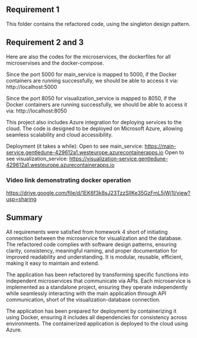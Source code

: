 ## Requirement 1
This folder contains the refactored code, using the singleton design pattern. 

## Requirement 2 and 3
Here are also the codes for the microservices, the dockerfiles for all microservises and the docker-compose. 

Since the port 5000 for main_service is mapped to 5000, if the Docker containers are running successfully, we should be able to access it via:
http://localhost:5000

Since the port 8050 for visualization_service is mapped to 8050, if the Docker containers are running successfully, we should be able to access it via:
http://localhost:8050


This project also includes Azure integration for deploying services to the cloud. The code is designed to be deployed on Microsoft Azure, allowing seamless scalability and cloud accessibility.

Deployment (it takes a while):
Open to see main_service: https://main-service.gentledune-429612a1.westeurope.azurecontainerapps.io
Open to see visualization_service: https://visualization-service.gentledune-429612a1.westeurope.azurecontainerapps.io


### Video link demonstrating docker operation

https://drive.google.com/file/d/1EK6f3k8sJ23TzzSlIKe35GzFmL5jWj1l/view?usp=sharing

## Summary
All requirements were satisfied from homework 4 short of initiating connection between the microservice for visualization and the database.
The refactored code complies with software design patterns, ensuring clarity, consistency, meaningful naming, and proper documentation for improved readability and understanding. It is modular, reusable, efficient, making it easy to maintain and extend.

The application has been refactored by transforming specific functions into independent microservices that communicate via APIs. Each microservice is implemented as a standalone project, ensuring they operate independently while seamlessly interacting with the main application through API communication, short of the visualization-database connection.

The application has been prepared for deployment by containerizing it using Docker, ensuring it includes all dependencies for consistency across environments. The containerized application is deployed to the cloud using Azure.

